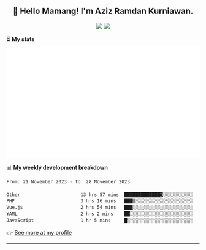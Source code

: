 <h2 align="center">👋 Hello Mamang! I'm Aziz Ramdan Kurniawan.</h2>  
<p align="center">
  <img src="https://komarev.com/ghpvc/?username=azizramdan">
  <img src="https://wakatime.com/badge/user/90056fa0-4c31-4eca-954e-2a3ac05896f9.svg">
</p>
    
⏳ **My stats**  
![](https://raw.githubusercontent.com/azizramdan/github-stats/master/generated/overview.svg#gh-dark-mode-only)

📊 **My weekly development breakdown**
<!--START_SECTION:waka-->

```txt
From: 21 November 2023 - To: 28 November 2023

Other                      13 hrs 57 mins  █████████████▓░░░░░░░░░░░   55.21 %
PHP                        3 hrs 16 mins   ███▒░░░░░░░░░░░░░░░░░░░░░   12.96 %
Vue.js                     2 hrs 54 mins   ███░░░░░░░░░░░░░░░░░░░░░░   11.51 %
YAML                       2 hrs 2 mins    ██░░░░░░░░░░░░░░░░░░░░░░░   08.08 %
JavaScript                 1 hr 5 mins     █░░░░░░░░░░░░░░░░░░░░░░░░   04.30 %
```

<!--END_SECTION:waka-->
👉 [See more at my profile](https://wakatime.com/@azizramdan)
***
